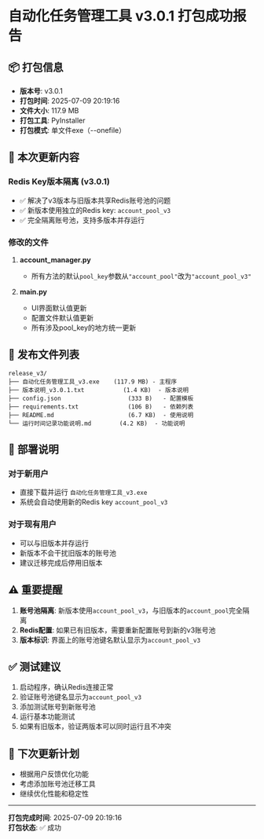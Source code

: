 # 自动化任务管理工具 v3.0.1 打包成功报告

## 📦 打包信息
- **版本号**: v3.0.1
- **打包时间**: 2025-07-09 20:19:16
- **文件大小**: 117.9 MB
- **打包工具**: PyInstaller
- **打包模式**: 单文件exe（--onefile）

## 🔧 本次更新内容

### Redis Key版本隔离 (v3.0.1)
- ✅ 解决了v3版本与旧版本共享Redis账号池的问题
- ✅ 新版本使用独立的Redis key: `account_pool_v3`
- ✅ 完全隔离账号池，支持多版本并存运行

### 修改的文件
1. **account_manager.py**
   - 所有方法的默认`pool_key`参数从`"account_pool"`改为`"account_pool_v3"`
   
2. **main.py**
   - UI界面默认值更新
   - 配置文件默认值更新
   - 所有涉及pool_key的地方统一更新

## 📁 发布文件列表
```
release_v3/
├── 自动化任务管理工具_v3.exe    (117.9 MB) - 主程序
├── 版本说明_v3.0.1.txt           (1.4 KB)  - 版本说明
├── config.json                   (333 B)   - 配置模板
├── requirements.txt              (106 B)   - 依赖列表
├── README.md                     (6.7 KB)  - 使用说明
└── 运行时间记录功能说明.md        (4.2 KB)  - 功能说明
```

## 🚀 部署说明

### 对于新用户
- 直接下载并运行 `自动化任务管理工具_v3.exe`
- 系统会自动使用新的Redis key `account_pool_v3`

### 对于现有用户
- 可以与旧版本并存运行
- 新版本不会干扰旧版本的账号池
- 建议迁移完成后停用旧版本

## ⚠️ 重要提醒

1. **账号池隔离**: 新版本使用`account_pool_v3`，与旧版本的`account_pool`完全隔离
2. **Redis配置**: 如果已有旧版本，需要重新配置账号到新的v3账号池
3. **版本标识**: 界面上的账号池键名默认显示为`account_pool_v3`

## ✅ 测试建议

1. 启动程序，确认Redis连接正常
2. 验证账号池键名显示为`account_pool_v3`
3. 添加测试账号到新账号池
4. 运行基本功能测试
5. 如果有旧版本，验证两版本可以同时运行且不冲突

## 🎯 下次更新计划
- 根据用户反馈优化功能
- 考虑添加账号池迁移工具
- 继续优化性能和稳定性

---
**打包完成时间**: 2025-07-09 20:19:16  
**打包状态**: ✅ 成功 